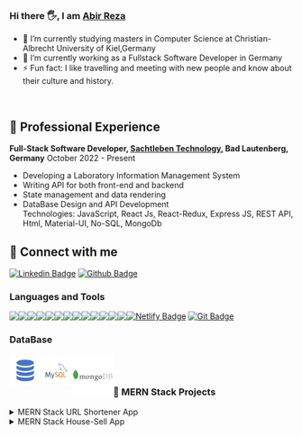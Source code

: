 ### Hi there 🖐, I am [Abir Reza](https://abir-reza-portfolio.web.app) 



- 🔭 I’m currently studying masters in Computer Science at Christian-Albrecht University of Kiel,Germany
- 🌱 I’m currently working as a Fullstack Software Developer in Germany
- ⚡ Fun fact: I like travelling and meeting with new people and know about their culture and history.


<br />

## 🚀 Professional Experience 
**Full-Stack Software Developer, [Sachtleben Technology](https://www.sachtleben-technology.com/), Bad Lautenberg, Germany**
October 2022 - Present
- Developing a Laboratory Information Management System
- Writing API for both front-end and backend
- State management and data rendering
- DataBase Design and API Development    
Technologies: JavaScript, React Js, React-Redux, Express JS, REST API, Html, Material-UI, No-SQL, MongoDb


## 🚀 Connect with me

[![Linkedin Badge](https://img.shields.io/badge/LinkedIn-0077B5?style=for-the-badge&logo=linkedin&logoColor=white)](https://www.linkedin.com/in/abir-reza)
[![Github Badge](https://img.shields.io/badge/GitHub-100000?style=for-the-badge&logo=github&logoColor=white)](https://github.com/Abir-Reza)





### Languages and Tools

<img align="left" src="https://img.shields.io/badge/JavaScript-323330?style=for-the-badge&logo=javascript&logoColor=F7DF1E" />
<img align="left" src="https://img.shields.io/badge/React-20232A?style=for-the-badge&logo=react&logoColor=61DAFB" /> 
<img align="left" src="https://img.shields.io/badge/React_Router-CA4245?style=for-the-badge&logo=react-router&logoColor=white" />
<img align="left" src="https://img.shields.io/badge/Node.js-43853D?style=for-the-badge&logo=node.js&logoColor=white" />
<img align="left" src="https://img.shields.io/badge/HTML5-E34F26?style=for-the-badge&logo=html5&logoColor=white" /> 
<img align="left" src="https://img.shields.io/badge/CSS3-1572B6?style=for-the-badge&logo=css3&logoColor=white" />  
<img align="left" src="https://img.shields.io/badge/Bootstrap-563D7C?style=for-the-badge&logo=bootstrap&logoColor=white" />
<img align="left" src="https://img.shields.io/badge/json-5E5C5C?style=for-the-badge&logo=json&logoColor=white" />
<img align="left" src="https://img.shields.io/badge/Python-FFD43B?style=for-the-badge&logo=python&logoColor=darkgreen" /> 
<img align="left" src="https://img.shields.io/badge/TensorFlow-FF6F00?style=for-the-badge&logo=TensorFlow&logoColor=white" />
<img align="left" src="https://img.shields.io/badge/Keras-D00000?style=for-the-badge&logo=Keras&logoColor=white" />
<img align="left" src="https://img.shields.io/badge/Numpy-777BB4?style=for-the-badge&logo=numpy&logoColor=white" />
<img align="left" src="https://img.shields.io/badge/Pandas-2C2D72?style=for-the-badge&logo=pandas&logoColor=white" />


[![Netlify Badge](https://img.shields.io/badge/Netlify-00C7B7?style=for-the-badge&logo=netlify&logoColor=white)]()
[![Git Badge](https://img.shields.io/badge/git-f34f29?style=for-the-badge&logo=git&logoColor=white)]()


### DataBase

<img align="left" alt="SQL" width="56px" src="https://raw.githubusercontent.com/github/explore/80688e429a7d4ef2fca1e82350fe8e3517d3494d/topics/sql/sql.png" />
<img align="left" alt="MySQL" width="56px" src="https://raw.githubusercontent.com/github/explore/80688e429a7d4ef2fca1e82350fe8e3517d3494d/topics/mysql/mysql.png" />
<img align="left" width="72px" src="https://raw.githubusercontent.com/github/explore/80688e429a7d4ef2fca1e82350fe8e3517d3494d/topics/mongodb/mongodb.png" />

<br /> <br /> 


### 📢 MERN Stack Projects


<details>
<summary>MERN Stack URL Shortener App</summary>  
  
1. Client-Side : https://github.com/Abir-Reza/URLShotener
2. Server-Side: https://github.com/Abir-Reza/urlShortener_ServerSide
3. Live Link: https://url-shortener-4.web.app/
4. Technologies: **React JS, Express JS, MongoDB, Heroku** 
</details>

<details>
<summary>MERN Stack House-Sell App</summary>
  
1. Client-Side : https://github.com/Abir-Reza/House-Sell-ClientSide-React-Application 
2. Server-Side: https://github.com/Abir-Reza/House-sell-ServerSide-Application
3. Technologies: **React JS, Express JS, MongoDB, FireBase Authetication, Heroku** 
</details>





